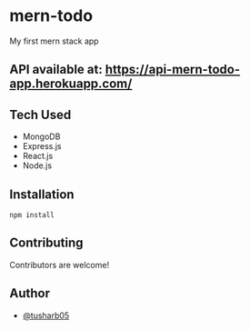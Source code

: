 # mern-todo
My first mern stack app

## API available at: https://api-mern-todo-app.herokuapp.com/

## Tech Used

- MongoDB
- Express.js
- React.js
- Node.js

## Installation

``npm install``

## Contributing

Contributors are welcome!

## Author

- [@tusharb05](https://www.github.com/tusharb05)
